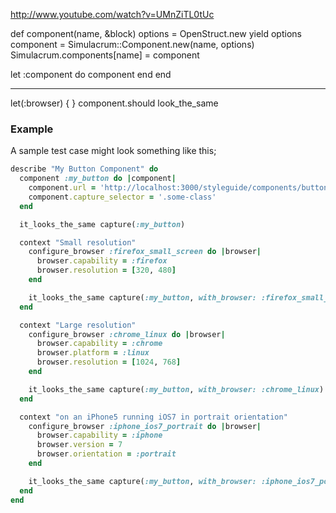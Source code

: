 
http://www.youtube.com/watch?v=UMnZiTL0tUc

<!-- ADD IN BROWSER LET OPTION -->

def component(name, &block)
  options = OpenStruct.new
  yield options
  component = Simulacrum::Component.new(name, options)
  Simulacrum.components[name] = component

  let :component do component end
end

***

let(:browser) {  }
component.should look_the_same












### Example

A sample test case might look something like this;

```ruby
describe "My Button Component" do
  component :my_button do |component|
    component.url = 'http://localhost:3000/styleguide/components/button'
    component.capture_selector = '.some-class'
  end

  it_looks_the_same capture(:my_button)

  context "Small resolution"
    configure_browser :firefox_small_screen do |browser|
      browser.capability = :firefox
      browser.resolution = [320, 480]
    end

    it_looks_the_same capture(:my_button, with_browser: :firefox_small_screen)
  end

  context "Large resolution"
    configure_browser :chrome_linux do |browser|
      browser.capability = :chrome
      browser.platform = :linux
      browser.resolution = [1024, 768]
    end

    it_looks_the_same capture(:my_button, with_browser: :chrome_linux)
  end

  context "on an iPhone5 running iOS7 in portrait orientation"
    configure_browser :iphone_ios7_portrait do |browser|
      browser.capability = :iphone
      browser.version = 7
      browser.orientation = :portrait
    end

    it_looks_the_same capture(:my_button, with_browser: :iphone_ios7_portrait)
  end
end
```
